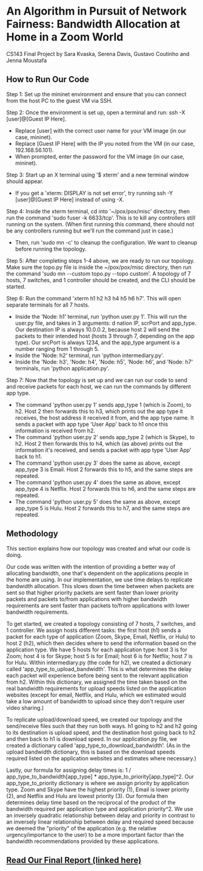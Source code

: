 # An Algorithm in Pursuit of Network Fairness: Bandwidth Allocation at Home in a Zoom World
CS143 Final Project by Sara Kvaska, Serena Davis, Gustavo Coutinho and Jenna Moustafa

## How to Run Our Code
Step 1: Set up the mininet environment and ensure that you can connect from the host PC to the guest VM via SSH.

Step 2: Once the environment is set up, open a terminal and run: ssh -X [user]@[Guest IP Here]. 
  - Replace [user] with the correct user name for your VM image (in our case, mininet). 
  - Replace [Guest IP Here] with the IP you noted from the VM (in our case, 192.168.56.101). 
  - When prompted, enter the password for the VM image (in our case, mininet). 
  
 Step 3: Start up an X terminal using '$ xterm' and a new terminal window should appear. 
  - If you get a 'xterm: DISPLAY is not set error', try running ssh -Y [user]@[Guest IP Here] instead of using -X.
  
 Step 4: Inside the xterm terminal, cd into '~/pox/pox/misc' directory, then run the command 'sudo fuser -k 6633/tcp'. This is to kill any controllers still running on the system. (When first running this command, there should not be any controllers running but we'll run the command just in case.)
  - Then, run 'sudo mn -c' to cleanup the configuration. We want to cleanup before running the topology. 
  
 Step 5: After completing steps 1-4 above, we are ready to run our topology. Make sure the topo.py file is inside the ~/pox/pox/misc directory, then run the command 'sudo mn --custom topo.py --topo custom'. A topology of 7 hosts, 7 switches, and 1 controller should be created, and the CLI should be started. 
 
 Step 6: Run the command 'xterm h1 h2 h3 h4 h5 h6 h7'. This will open separate terminals for all 7 hosts. 
  - Inside the 'Node: h1' terminal, run 'python user.py 1'. This will run the user.py file, and takes in 3 arguments: 
  d
  nation IP, scrPort and app_type. Our destination IP is always 10.0.0.2, because host 2 will send the packets to their intended host (hosts 3 through 7, depending on the app type). Our srcPort is always 1234, and the app_type argument is a number ranging from 1 through 5. 
  - Inside the 'Node: h2' terminal, run 'python intermediary.py'.  
  - Inside the 'Node: h3', 'Node: h4', 'Node: h5', 'Node: h6', and 'Node: h7' terminals, run 'python application.py'. 

Step 7: Now that the topology is set up and we can run our code to send and receive packets for each host, we can run the commands by different app type.
  - The command 'python user.py 1' sends app_type 1 (which is Zoom), to h2. Host 2 then forwards this to h3, which prints out the app type it receives, the host address it received it from, and the app type name. It sends a packet with app type 'User App' back to h1 once this information is received from h2.
  - The command 'python user.py 2' sends app_type 2 (which is Skype), to h2. Host 2 then forwards this to h4, which (as above) prints out the information it's received, and sends a packet with app type 'User App' back to h1.
  - The command 'python user.py 3' does the same as above, except app_type 3 is Email. Host 2 forwards this to h5, and the same steps are repeated.
  - The command 'python user.py 4' does the same as above, except app_type 4 is Netflix. Host 2 forwards this to h6, and the same steps are repeated.
  - The command 'python user.py 5' does the same as above, except app_type 5 is Hulu. Host 2 forwards this to h7, and the same steps are repeated. 
  
## Methodology

This section explains how our topology was created and what our code is doing. 

Our code was written with the intention of providing a better way of allocating bandwidth, one that's dependent on the applications people in the home are using. In our implementation, we use time delays to replicate bandwidth allocation. This slows down the time between when packets are sent so that higher priority packets are sent faster than lower priority packets and packets to/from applications with higher bandwidth requirements are sent faster than packets to/from applications with lower bandwidth requirements.

To get started, we created a topology consisting of 7 hosts, 7 switches, and 1 controller. We assign hosts different tasks: the first host (h1) sends a packet for each type of application (Zoom, Skype, Email, Netflix, or Hulu) to host 2 (h2), which then decides where to send the information based on the application type. We have 5 hosts for each application type: host 3 is for Zoom; host 4 is for Skype; host 5 is for Email; host 6 is for Netflix; host 7 is for Hulu. Within intermediary.py (the code for h2), we created a dictionary called 'app_type_to_upload_bandwidth'. This is what determines the delay each packet will experience before being sent to the relevant application from h2. Within this dictionary, we assigned the time taken based on the real bandwidth requirements for upload speeds listed on the application websites (except for email, Netflix, and Hulu, which we estimated would take a low amount of bandwidth to upload since they don't require user video sharing.) 

To replicate upload/download speed, we created our topology and the send/receive files such that they run both ways. h1 going to h2 and h2 going to its destination is upload speed, and the destination host going back to h2 and then back to h1 is download speed. In our application.py file, we created a dictionary called 'app_type_to_download_bandwidth'. (As in the upload bandwidth dictionary, this is based on the download speeds required listed on the application websites and estimates where necessary.)

Lastly, our formula for assigning delay times is: 1 / app_type_to_bandwidth[app_type] * app_type_to_priority[app_type]^2. Our app_type_to_priority dictionary is where we assign priority by application type. Zoom and Skype have the highest priority (1), Email is lower priority (2), and Netflix and Hulu are lowest priority (3). Our formula then determines delay time based on the reciprocal of the product of the bandwidth required per application type and application priority^2. We use an inversely quadratic relationship between delay and priority in contrast to an inversely linear relationship between delay and required speed because we deemed the "priority" of the application (e.g. the relative urgency/importance to the user) to be a more important factor than the bandwidth recommendations provided by these applications.

## [Read Our Final Report (linked here)](https://github.com/sarakvaska/CS143-Final-Project/blob/master/CS143_Fall20_Report_Gustavo_Coutinho__Serena_Davis__Sara_Kvaska__Jenna_Moustafa.pdf)
